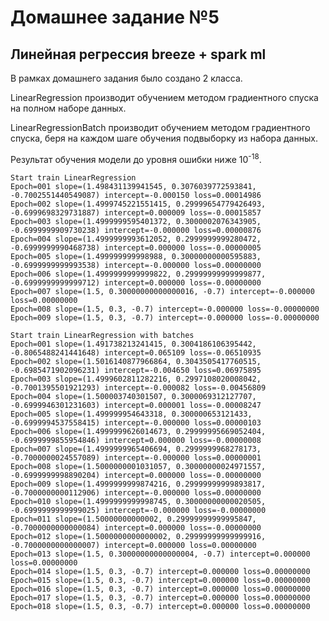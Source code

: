 # Домашнее задание №5

## Линейная регрессия breeze + spark ml


В рамках домашнего задания было создано 2 класса.

LinearRegression производит обучением методом градиентного спуска на полном наборе данных.

LinearRegressionBatch производит обучением методом градиентного спуска, беря на каждом шаге обучения подвыборку из набора данных.

Результат обучения модели до уровня ошибки ниже 10<sup>-18</sup>.

    Start train LinearRegression
    Epoch=001 slope=(1.498431139941545, 0.3076039772593841, -0.7002551440549087) intercept=-0.000150 loss=0.00014986
    Epoch=002 slope=(1.4999745221551415, 0.29999654779426493, -0.6999698329731887) intercept=0.000009 loss=-0.00015857
    Epoch=003 slope=(1.4999999595401372, 0.3000002076343905, -0.6999999909730238) intercept=-0.000000 loss=0.00000876
    Epoch=004 slope=(1.4999999993612052, 0.2999999999280472, -0.6999999990468738) intercept=0.000000 loss=-0.00000005
    Epoch=005 slope=(1.499999999998988, 0.30000000000595883, -0.6999999999993538) intercept=-0.000000 loss=0.00000000
    Epoch=006 slope=(1.4999999999999822, 0.29999999999999877, -0.6999999999999712) intercept=0.000000 loss=-0.00000000
    Epoch=007 slope=(1.5, 0.30000000000000016, -0.7) intercept=-0.000000 loss=0.00000000
    Epoch=008 slope=(1.5, 0.3, -0.7) intercept=-0.000000 loss=-0.00000000
    Epoch=009 slope=(1.5, 0.3, -0.7) intercept=-0.000000 loss=-0.00000000

    Start train LinearRegression with batches
    Epoch=001 slope=(1.491738213241415, 0.3004186106395442, -0.8065488241441648) intercept=0.065109 loss=-0.06510935
    Epoch=002 slope=(1.5016140877966864, 0.3043505417760515, -0.6985471902096231) intercept=-0.004650 loss=0.06975895
    Epoch=003 slope=(1.4999602811282216, 0.2997108020008042, -0.7001395501921293) intercept=-0.000082 loss=-0.00456809
    Epoch=004 slope=(1.500003740301507, 0.3000069312127707, -0.6999946301231603) intercept=0.000001 loss=-0.00008247
    Epoch=005 slope=(1.499999954643318, 0.300000653121433, -0.6999994537558415) intercept=-0.000000 loss=0.00000103
    Epoch=006 slope=(1.4999999626014673, 0.29999995669052404, -0.6999999855954846) intercept=0.000000 loss=-0.00000008
    Epoch=007 slope=(1.4999999965406694, 0.2999999968278173, -0.7000000024557089) intercept=-0.000000 loss=0.00000001
    Epoch=008 slope=(1.5000000001031057, 0.30000000024971557, -0.6999999998890204) intercept=0.000000 loss=-0.00000000
    Epoch=009 slope=(1.4999999999874216, 0.29999999999893817, -0.7000000000112906) intercept=-0.000000 loss=0.00000000
    Epoch=010 slope=(1.4999999999998745, 0.30000000000020505, -0.6999999999999025) intercept=-0.000000 loss=-0.00000000
    Epoch=011 slope=(1.50000000000002, 0.29999999999995847, -0.7000000000000084) intercept=0.000000 loss=-0.00000000
    Epoch=012 slope=(1.5000000000000002, 0.29999999999999916, -0.7000000000000007) intercept=0.000000 loss=0.00000000
    Epoch=013 slope=(1.5, 0.30000000000000004, -0.7) intercept=0.000000 loss=0.00000000
    Epoch=014 slope=(1.5, 0.3, -0.7) intercept=0.000000 loss=0.00000000
    Epoch=015 slope=(1.5, 0.3, -0.7) intercept=0.000000 loss=0.00000000
    Epoch=016 slope=(1.5, 0.3, -0.7) intercept=0.000000 loss=0.00000000
    Epoch=017 slope=(1.5, 0.3, -0.7) intercept=0.000000 loss=0.00000000
    Epoch=018 slope=(1.5, 0.3, -0.7) intercept=0.000000 loss=0.00000000

